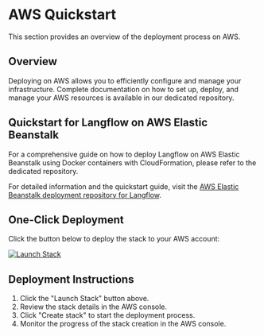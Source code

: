 # AWS Quickstart

This section provides an overview of the deployment process on AWS.

## Overview

Deploying on AWS allows you to efficiently configure and manage your infrastructure. Complete documentation on how to set up, deploy, and manage your AWS resources is available in our dedicated repository.

## Quickstart for Langflow on AWS Elastic Beanstalk



For a comprehensive guide on how to deploy Langflow on AWS Elastic Beanstalk using Docker containers with CloudFormation, please refer to the dedicated repository.

For detailed information and the quickstart guide, visit the [AWS Elastic Beanstalk deployment repository for Langflow](https://github.com/danielgines/langflow-aws-quickstart).

## One-Click Deployment

Click the button below to deploy the stack to your AWS account:

[![Launch Stack](https://s3.amazonaws.com/cloudformation-examples/cloudformation-launch-stack.png)](https://console.aws.amazon.com/cloudformation/home?#/stacks/create/review?stackName=LangFlowApp&templateURL=https://langflow-quickstart.s3.amazonaws.com/template-aws-quickstart.yaml)

## Deployment Instructions

1. Click the "Launch Stack" button above.
2. Review the stack details in the AWS console.
3. Click "Create stack" to start the deployment process.
4. Monitor the progress of the stack creation in the AWS console.